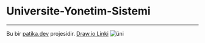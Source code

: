 # Universite-Yonetim-Sistemi
---
Bu bir [patika.dev](www.patika.dev) projesidir.
[Draw.io Linki](https://drive.google.com/file/d/1ttP5diev2DBSYIracamGkzhOpoaMZJwG/view?usp=sharing)
![üni](https://user-images.githubusercontent.com/114689529/195908381-6afa3da9-6a15-4110-ab92-1a21d6a9679a.jpg)
